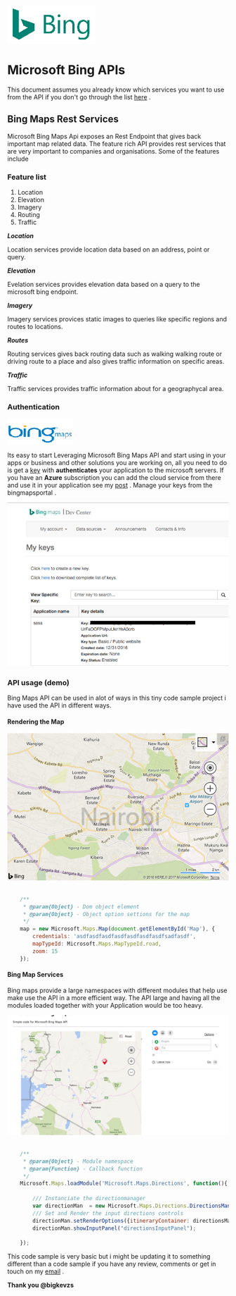 ![Bing Logo](public/img/MicrosoftBingLogo.png)

# Microsoft Bing APIs

This document assumes you already know which services you want to use from the API if you don't go through the list [here](http://www.bing.com/api/maps/) . 

## Bing Maps Rest Services  

Microsoft Bing Maps Api exposes an Rest Endpoint that gives back important map related data. The feature rich API provides rest services that are very important to companies and organisations. Some of the features include

### Feature list 

1. Location 
2. Elevation  
3. Imagery  
4. Routing  
5. Traffic   

*__Location__*

Location services provide location data based on an address, point or query. 

*__Elevation__*

Evelation services provides elevation data based on a query to the microsoft bing endpoint. 


*__Imagery__*

Imagery services provices static images to queries like specific regions and routes to locations.

*__Routes__*

Routing services gives back routing data such as walking walking route or driving route to a place and also gives traffic information on specific areas.

*__Traffic__*

Traffic services provides traffic information about for a geographycal area. 

### Authentication
![](public/img/bingMapsLogo.png)

Its easy to start Leveraging Microsoft Bing Maps API and start using in your apps or business and other solutions you are working on, all you need to do is get a [key](https://www.bingmapsportal.com/Application) with __authenticates__ your application to the microsoft servers. If you have an **Azure** subscription you can add the cloud service from there and use it in your application see my [post](http://devscenter.com/article/to/azure/bing/cloud/service) . Manage your keys from the bingmapsportal .

![bingmapsportal](public/img/bingmapkeys.png)

### API usage (demo)

Bing Maps API can be used in alot of ways in this tiny code sample project i have used the API in different ways. 


#### Rendering the Map 

![map smaple](public/img/staticmap-1.png)

```javascript

    /**
     * @param{Object} - Dom object element 
     * @param{Object} - Object option settions for the map
     */
    map = new Microsoft.Maps.Map(document.getElementById('Map'), {
        credentials: 'asdfasdfasdfasdfasdfasdfasdfsadfasdf',
        mapTypeId: Microsoft.Maps.MapTypeId.road,
        zoom: 15
    });


```


#### Bing Map Services 

Bing maps provide a large namespaces with different modules that help use make use the API in a more efficient way. The API large and having all the modules loaded together with your Application would be too heavy.


![Bing Maps Services](public/img/bingmapsServices.png)

```javascript

    /**
     * @param{Object} - Module namespace 
     * @param{Function} - Callback function 
     */
    Microsoft.Maps.loadModule('Microsoft.Maps.Directions', function(){

        /// Instanciate the directionmanager 
        var directionMan  = new Microsoft.Maps.Directions.DirectionsManager(map);
        /// Set and Render the input directions controls 
        directionMan.setRenderOptions({itineraryContainer: directionsManager});
        directionMan.showInputPanel("directionsInputPanel");
        
    });

```

This code sample is very basic but i might be updating it to something different than a code sample if you have any review, comments or get in touch on my [email](http://mailto://bigkevin2682@gmail.com) .


__Thank you **@bigkevzs**__








